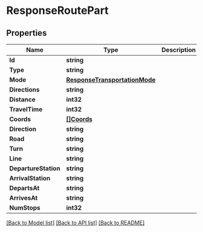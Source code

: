 # ResponseRoutePart

## Properties
Name | Type | Description | Notes
------------ | ------------- | ------------- | -------------
**Id** | **string** |  | 
**Type** | **string** |  | 
**Mode** | [**ResponseTransportationMode**](ResponseTransportationMode.md) |  | 
**Directions** | **string** |  | 
**Distance** | **int32** |  | 
**TravelTime** | **int32** |  | 
**Coords** | [**[]Coords**](Coords.md) |  | 
**Direction** | **string** |  | [optional] 
**Road** | **string** |  | [optional] 
**Turn** | **string** |  | [optional] 
**Line** | **string** |  | [optional] 
**DepartureStation** | **string** |  | [optional] 
**ArrivalStation** | **string** |  | [optional] 
**DepartsAt** | **string** |  | [optional] 
**ArrivesAt** | **string** |  | [optional] 
**NumStops** | **int32** |  | [optional] 

[[Back to Model list]](../README.md#documentation-for-models) [[Back to API list]](../README.md#documentation-for-api-endpoints) [[Back to README]](../README.md)


